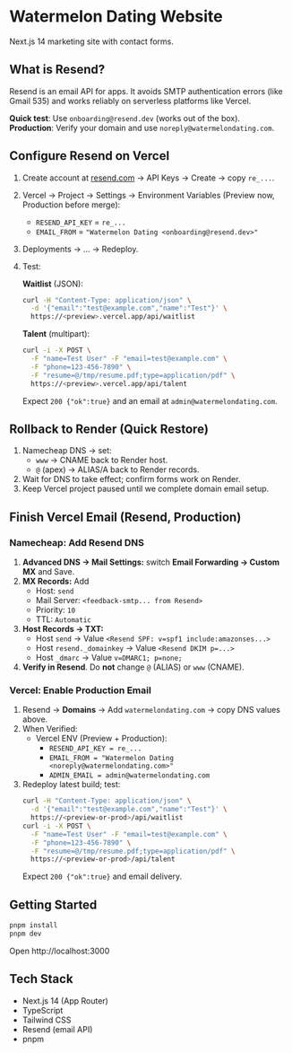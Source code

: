 # Watermelon Dating Website

Next.js 14 marketing site with contact forms.

## What is Resend?

Resend is an email API for apps. It avoids SMTP authentication errors (like Gmail 535) and works reliably on serverless platforms like Vercel.

**Quick test**: Use `onboarding@resend.dev` (works out of the box).  
**Production**: Verify your domain and use `noreply@watermelondating.com`.

## Configure Resend on Vercel

1. Create account at [resend.com](https://resend.com) → API Keys → Create → copy `re_...`.

2. Vercel → Project → Settings → Environment Variables (Preview now, Production before merge):
   - `RESEND_API_KEY` = `re_...`
   - `EMAIL_FROM` = `"Watermelon Dating <onboarding@resend.dev>"`

3. Deployments → … → Redeploy.

4. Test:

   **Waitlist** (JSON):
   ```bash
   curl -H "Content-Type: application/json" \
     -d '{"email":"test@example.com","name":"Test"}' \
     https://<preview>.vercel.app/api/waitlist
   ```

   **Talent** (multipart):
   ```bash
   curl -i -X POST \
     -F "name=Test User" -F "email=test@example.com" \
     -F "phone=123-456-7890" \
     -F "resume=@/tmp/resume.pdf;type=application/pdf" \
     https://<preview>.vercel.app/api/talent
   ```

   Expect `200 {"ok":true}` and an email at `admin@watermelondating.com`.

## Rollback to Render (Quick Restore)

1. Namecheap DNS → set:
   - `www` → CNAME back to Render host.
   - `@` (apex) → ALIAS/A back to Render records.
2. Wait for DNS to take effect; confirm forms work on Render.
3. Keep Vercel project paused until we complete domain email setup.

## Finish Vercel Email (Resend, Production)

### Namecheap: Add Resend DNS

1. **Advanced DNS → Mail Settings:** switch **Email Forwarding → Custom MX** and Save.
2. **MX Records:** Add
   - Host: `send`
   - Mail Server: `<feedback-smtp... from Resend>`
   - Priority: `10`
   - TTL: `Automatic`
3. **Host Records → TXT:**
   - Host `send` → Value `<Resend SPF: v=spf1 include:amazonses...>`
   - Host `resend._domainkey` → Value `<Resend DKIM p=...>`
   - Host `_dmarc` → Value `v=DMARC1; p=none;`
4. **Verify in Resend**. Do **not** change `@` (ALIAS) or `www` (CNAME).

### Vercel: Enable Production Email

1. Resend → **Domains** → Add `watermelondating.com` → copy DNS values above.
2. When Verified:
   - Vercel ENV (Preview + Production):
     - `RESEND_API_KEY = re_...`
     - `EMAIL_FROM = "Watermelon Dating <noreply@watermelondating.com>"`
     - `ADMIN_EMAIL = admin@watermelondating.com`
3. Redeploy latest build; test:
   ```bash
   curl -H "Content-Type: application/json" \
     -d '{"email":"test@example.com","name":"Test"}' \
     https://<preview-or-prod>/api/waitlist
   curl -i -X POST \
     -F "name=Test User" -F "email=test@example.com" \
     -F "phone=123-456-7890" \
     -F "resume=@/tmp/resume.pdf;type=application/pdf" \
     https://<preview-or-prod>/api/talent
   ```
   Expect `200 {"ok":true}` and email delivery.

## Getting Started

```bash
pnpm install
pnpm dev
```

Open http://localhost:3000

## Tech Stack

- Next.js 14 (App Router)
- TypeScript
- Tailwind CSS
- Resend (email API)
- pnpm

